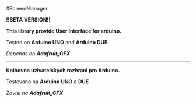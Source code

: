 
#ScreenManager

**!!BETA VERSION!!**

**This library provide User Interface for arduino.**

Tested on **Arduino UNO** and **Arduino DUE.**

_Depends on **Adafruit_GFX**_

***

**Knihovna uzivatelskych rozhrani pro Arduino.**

Testovano na **Arduino UNO** a **DUE**

_Zavisi na **Adafruit_GFX**_
 